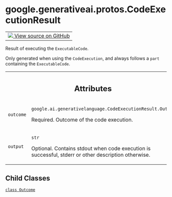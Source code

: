 
# google.generativeai.protos.CodeExecutionResult

<!-- Insert buttons and diff -->

<table class="tfo-notebook-buttons tfo-api nocontent">
<td>
  <a target="_blank" href="https://github.com/googleapis/google-cloud-python/tree/main/packages/google-ai-generativelanguage/google/ai/generativelanguage_v1beta/types/content.py#L297-L342">
    <img src="https://www.tensorflow.org/images/GitHub-Mark-32px.png" />
    View source on GitHub
  </a>
</td>
</table>



Result of executing the ``ExecutableCode``.

<!-- Placeholder for "Used in" -->

Only generated when using the ``CodeExecution``, and always follows
a ``part`` containing the ``ExecutableCode``.



<!-- Tabular view -->
 <table class="responsive fixed orange">
<colgroup><col width="214px"><col></colgroup>
<tr><th colspan="2"><h2 class="add-link">Attributes</h2></th></tr>

<tr>
<td>

`outcome`<a id="outcome"></a>

</td>
<td>

`google.ai.generativelanguage.CodeExecutionResult.Outcome`

Required. Outcome of the code execution.

</td>
</tr><tr>
<td>

`output`<a id="output"></a>

</td>
<td>

`str`

Optional. Contains stdout when code execution
is successful, stderr or other description
otherwise.

</td>
</tr>
</table>



## Child Classes
[`class Outcome`](../../../google/generativeai/protos/CodeExecutionResult/Outcome.md)

